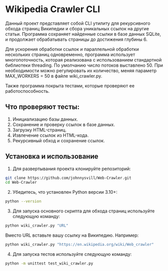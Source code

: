 # Wikipedia Crawler CLI

Данный проект представляет собой CLI утилиту для рекурсивного обхода страниц Википедии и сбора уникальных ссылок на другие статьи. Программа сохраняет найденные ссылки в базе данных SQLite, и продолжает обрабатывать страницы до достижения глубины 6.

Для ускорения обработки ссылок и параллельной обработки нескольких страниц одновременно, программа использует многопоточность, которая реализована с использованием стандартной библиотеки threading. По умолчанию число потоков выставлено 50. При необходимости можно регулировать их количество, меняя параметр MAX_WORKERS = 50 в файле wiki_crawler.py.

Также программа покрыта тестами, которые проверяют ее работоспособность.

## Что проверяют тесты:
1. Инициализацию базы данных.
2. Сохранение и проверку ссылок в базе данных.
3. Загрузку HTML-страниц.
4. Извлечение ссылок из HTML-кода.
5. Рекурсивный обход и сохранение ссылок.

## Установка и использование
1. Для развертывания проекта клонируйте репозиторий:
```bash
git clone https://github.com/johnnysvill/Web-Crawler.git
cd Web-Crawler
```

2. Убедитесь, что установлен Python версии 3.10+:
```bash
python --version
```

3. Для запуска основного скрипта для обхода страниц используйте следующую команду:
```bash
python wiki_crawler.py "URL"
```
Вместо URL вставьте вашу ссылку на Википедию. Например:
```bash
python wiki_crawler.py "https://en.wikipedia.org/wiki/Web_crawler"
```

4. Для запуска тестов используйте следующую команду:
```bash
python -m unittest test_wiki_crawler.py
```

